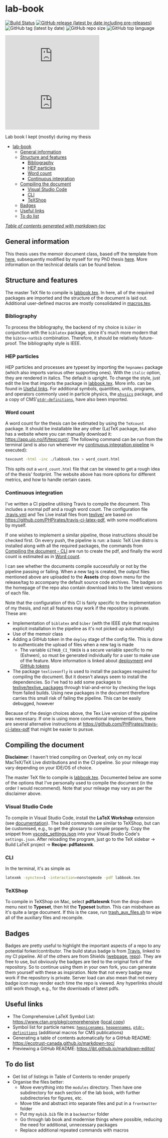 # lab-book

[![Build Status](https://travis-ci.com/eshwen/lab-book.svg?branch=master)](https://travis-ci.com/eshwen/lab-book) [![GitHub release (latest by date including pre-releases)](https://img.shields.io/github/v/release/eshwen/lab-book?include_prereleases)](https://github.com/eshwen/lab-book/releases/latest) ![GitHub tag (latest by date)](https://img.shields.io/github/v/tag/eshwen/lab-book) ![GitHub repo size](https://img.shields.io/github/repo-size/eshwen/lab-book) ![GitHub top language](https://img.shields.io/github/languages/top/eshwen/lab-book)

[![GitHub Releases (by Asset - pdf)](https://img.shields.io/github/downloads/eshwen/lab-book/latest/labbook_ci.pdf?color=ff69b4)](https://github.com/eshwen/lab-book/releases/latest/download/labbook_ci.pdf) [![GitHub Releases (by Asset - word count)](https://img.shields.io/github/downloads/eshwen/lab-book/latest/word_count.html?color=ff69b4)](https://github.com/eshwen/lab-book/releases/latest/download/word_count.html)

Lab book I kept (mostly) during my thesis

- [lab-book](#lab-book)
  - [General information](#general-information)
  - [Structure and features](#structure-and-features)
    - [Bibliography](#bibliography)
    - [HEP particles](#hep-particles)
    - [Word count](#word-count)
    - [Continuous integration](#continuous-integration)
  - [Compiling the document](#compiling-the-document)
    - [Visual Studio Code](#visual-studio-code)
    - [CLI](#cli)
    - [TeXShop](#texshop)
  - [Badges](#badges)
  - [Useful links](#useful-links)
  - [To do list](#to-do-list)

[_Table of contents generated with markdown-toc_](http://ecotrust-canada.github.io/markdown-toc/)

## General information

This thesis uses the memoir document class, based off the template from [here](https://www.overleaf.com/latex/templates/university-of-bristol-thesis-template/kzqrfvyxxcdm), subsequently modified by myself for my PhD thesis [here](https://github.com/eshwen/phd-thesis). More information on the technical details can be found below.

## Structure and features

The master TeX file to compile is [labbook.tex](./labbook.tex). In here, all of the required packages are imported and the structure of the document is laid out. Additional user-defined macros are mostly consolidated in [macros.tex](macros.tex).

### Bibliography

To process the bibliography, the backend of my choice is `biber` in conjunction with the `biblatex` package, since it's much more modern that the `bibtex`-`natbib` combination. Therefore, it should be relatively future-proof. The bibliography style is IEEE.

### HEP particles

HEP particles and processes are typeset by importing the `hepnames` package (which also imports various other supporting ones). With the `italic` option, they are rendered in italics. The default is upright. To change the style, just edit the line that imports the package in [labbook.tex](./labbook.tex). More info. can be found in [Useful links](#useful-links). For additional symbols, quantities, units, programs, and operators commonly used in particle physics, the [`physics`](https://ctan.org/pkg/physics) package, and a copy of CMS'[`ptdr-definitions`](ptdr-definitions.sty), have also been imported.

### Word count

A word count for the thesis can be estimated by using the `TeXcount` package. It should be installable like any other (La)TeX package, but also has a website where you can manually download it: <https://app.uio.no/ifi/texcount/>. The following command can be run from the terminal (and is also run whenever my [continuous integration pipeline](#continuous-integration) is executed):

```sh
texcount -html -inc ./labbook.tex > word_count.html
```

This spits out a `word_count.html` file that can be viewed to get a rough idea of the thesis' footprint. The website above has more options for different metrics, and how to handle certain cases.

### Continuous integration

I've written a CI pipeline utilising Travis to compile the document. This includes a normal pdf and a rough word count. The configuration file [.travis.yml](./.travis.yml) and Tex Live install files from [texlive/](./texlive/) are based on <https://github.com/PHPirates/travis-ci-latex-pdf>, with some modifications by myself.

If one wishes to implement a similar pipeline, those instructions should be checked first. On every push, the pipeline is run: a basic TeX Live distro is installed along with all the required packages, the commands from [Compiling the document - CLI](#cli) are run to create the pdf, and finally the word count is estimated as in [Word count](#word-count).

I can see whether the documents compile successfully or not by the pipeline passing or failing. When a new tag is created, the output files mentioned above are uploaded to the **Assets** drop down menu for the release/tag to accompany the default source code archives. The badges on the homepage of the repo also contain download links to the latest versions of each file.

Note that the configuration of this CI is fairly specific to the implementation of my thesis, and not all features may work if the repository is private. These are:

- Implementation of `biblatex` and `biber` (with the IEEE style that requires explicit installation in the pipeline as it's not picked up automatically)
- Use of the memoir class
- Adding a GitHub token in the `deploy` stage of the config file. This is done to authenticate the upload of files when a new tag is made
  - The variable `GITHUB_CI_TOKEN` is a secure variable specific to me (Eshwen), so must be generated individually for a user to make use of the feature. More information is linked about [deployment](https://docs.travis-ci.com/user/deployment) and [GitHub tokens](https://github.com/settings/tokens)
- The package `texliveonfly` is used to install the packages required for compiling the document. But it doesn't always seem to install the dependencies. So I've had to add some packages to [texlive/texlive_packages](./texlive/texlive_packages) through trial-and-error by checking the logs from failed builds. Using new packages in the document therefore carries this small risk of failing the pipeline. This can be easily debugged, however

Because of the design choices above, the Tex Live version of the pipeline was necessary. If one is using more conventional implementations, there are several alternative instructions at <https://github.com/PHPirates/travis-ci-latex-pdf> that might be easier to pursue.

## Compiling the document

**Disclaimer**: I haven't tried compiling on Overleaf, only on my local MacTeX/TeX Live distributions and in the CI pipeline. So your mileage may vary depending on your IDE/OS of choice.

The master TeX file to compile is [labbook.tex](./labbook.tex). Documented below are some of the options that I've personally used to compile the document (in the order I would recommend). Note that your mileage may vary as per the disclaimer above.

### Visual Studio Code

To compile in Visual Studio Code, install the **LaTeX Workshop** extension (see [documentation](https://github.com/James-Yu/LaTeX-Workshop/wiki)). The build commands are similar to TeXShop, but can be customised, e.g., to get the glossary to compile properly. Copy the snippet from [vscode_settings.json](vscode_settings.json) into your Visual Studio Code's `settings.json`. After reloading the program, just go to the TeX sidebar -> Build LaTeX project -> **Recipe: pdflatexmk**.

### CLI

In the terminal, it's as simple as

```sh
latexmk -synctex=1 -interaction=nonstopmode -pdf labbook.tex
```

### TeXShop

To compile in TeXShop on Mac, select **pdflatexmk** from the drop-down menu next to **Typeset**, then hit the **Typeset** button. This can misbehave as it's quite a large document. If this is the case, run [trash_aux_files.sh](./trash_aux_files.sh) to wipe all of the auxiliary files and recompile.

## Badges

Badges are pretty useful to highlight the important aspects of a repo to any potential forker/contributor. The build status badge is from [Travis](https://travis-ci.com/), linked to my CI pipeline. All of the others are from Shields ([webpage](https://shields.io/), [repo](https://github.com/badges/shields)). They are free to use, but obviously the badges are tied to the original fork of the repository. So to continue using them in your own fork, you can generate them yourself with these as inspiration. Note that not every badge may work if the repository is private. Server load can also mean that not every badge icon may render each time the repo is viewed. Any hyperlinks should still work though, e.g., for the downloads of latest pdfs.

## Useful links

- The Comprehensive LaTeX Symbol List: <https://www.ctan.org/pkg/comprehensive> ([local copy](helpful_docs/symbols-a4.pdf))
- Symbol list for particle names: [`hepnicenames`](http://mirrors.ctan.org/macros/latex/contrib/hepnames/hepnicenames-rm.pdf), [`heppennames`](http://mirrors.ctan.org/macros/latex/contrib/hepnames/heppennames-rm.pdf), [`ptdr-definitions`](ptdr-definitions.sty) (additional macros for CMS publications)
- Generating a table of contents automatically for a GitHub README: <https://ecotrust-canada.github.io/markdown-toc/>
- Previewing a GitHub README: <https://jbt.github.io/markdown-editor/>

## To do list

- Get list of listings in Table of Contents to render properly
- Organise the files better:
  - Move everything into the `modules` directory. Then have one subdirectory for each section of the lab book, with further subdirectories for figures, etc.
  - Move title and abstract into separate files and put in a `frontmatter` folder
  - Put my `mybib.bib` file in a `backmatter` folder
  - Go through lab book and modernise things where possible, reducing the need for additional, unnecessary packages
  - Replace additional repeated commands with macros
